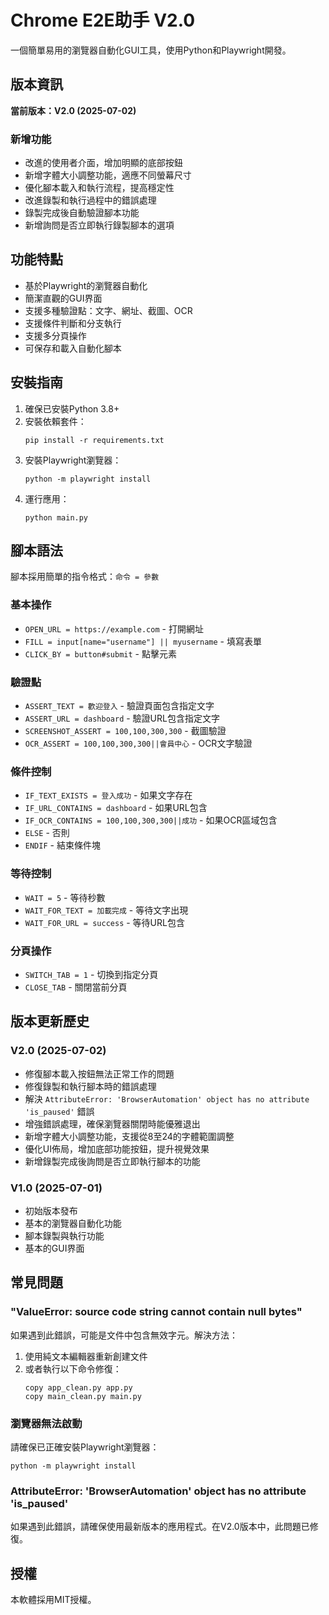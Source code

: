 # Chrome E2E助手 V2.0

一個簡單易用的瀏覽器自動化GUI工具，使用Python和Playwright開發。

## 版本資訊

**當前版本：V2.0 (2025-07-02)**

### 新增功能
- 改進的使用者介面，增加明顯的底部按鈕
- 新增字體大小調整功能，適應不同螢幕尺寸
- 優化腳本載入和執行流程，提高穩定性
- 改進錄製和執行過程中的錯誤處理
- 錄製完成後自動驗證腳本功能
- 新增詢問是否立即執行錄製腳本的選項

## 功能特點

- 基於Playwright的瀏覽器自動化
- 簡潔直觀的GUI界面
- 支援多種驗證點：文字、網址、截圖、OCR
- 支援條件判斷和分支執行
- 支援多分頁操作
- 可保存和載入自動化腳本

## 安裝指南

1. 確保已安裝Python 3.8+
2. 安裝依賴套件：
   ```
   pip install -r requirements.txt
   ```
3. 安裝Playwright瀏覽器：
   ```
   python -m playwright install
   ```
4. 運行應用：
   ```
   python main.py
   ```

## 腳本語法

腳本採用簡單的指令格式：`命令 = 參數`

### 基本操作
- `OPEN_URL = https://example.com` - 打開網址
- `FILL = input[name="username"] || myusername` - 填寫表單
- `CLICK_BY = button#submit` - 點擊元素

### 驗證點
- `ASSERT_TEXT = 歡迎登入` - 驗證頁面包含指定文字
- `ASSERT_URL = dashboard` - 驗證URL包含指定文字
- `SCREENSHOT_ASSERT = 100,100,300,300` - 截圖驗證
- `OCR_ASSERT = 100,100,300,300||會員中心` - OCR文字驗證

### 條件控制
- `IF_TEXT_EXISTS = 登入成功` - 如果文字存在
- `IF_URL_CONTAINS = dashboard` - 如果URL包含
- `IF_OCR_CONTAINS = 100,100,300,300||成功` - 如果OCR區域包含
- `ELSE` - 否則
- `ENDIF` - 結束條件塊

### 等待控制
- `WAIT = 5` - 等待秒數
- `WAIT_FOR_TEXT = 加載完成` - 等待文字出現
- `WAIT_FOR_URL = success` - 等待URL包含

### 分頁操作
- `SWITCH_TAB = 1` - 切換到指定分頁
- `CLOSE_TAB` - 關閉當前分頁

## 版本更新歷史

### V2.0 (2025-07-02)
- 修復腳本載入按鈕無法正常工作的問題
- 修復錄製和執行腳本時的錯誤處理
- 解決 `AttributeError: 'BrowserAutomation' object has no attribute 'is_paused'` 錯誤
- 增強錯誤處理，確保瀏覽器關閉時能優雅退出
- 新增字體大小調整功能，支援從8至24的字體範圍調整
- 優化UI佈局，增加底部功能按鈕，提升視覺效果
- 新增錄製完成後詢問是否立即執行腳本的功能

### V1.0 (2025-07-01)
- 初始版本發布
- 基本的瀏覽器自動化功能
- 腳本錄製與執行功能
- 基本的GUI界面

## 常見問題

### "ValueError: source code string cannot contain null bytes"

如果遇到此錯誤，可能是文件中包含無效字元。解決方法：

1. 使用純文本編輯器重新創建文件
2. 或者執行以下命令修復：
   ```
   copy app_clean.py app.py
   copy main_clean.py main.py
   ```

### 瀏覽器無法啟動

請確保已正確安裝Playwright瀏覽器：
```
python -m playwright install
```

### AttributeError: 'BrowserAutomation' object has no attribute 'is_paused'

如果遇到此錯誤，請確保使用最新版本的應用程式。在V2.0版本中，此問題已修復。

## 授權

本軟體採用MIT授權。 